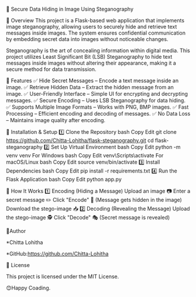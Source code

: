 🔐 Secure Data Hiding in Image Using Steganography

📌 Overview
This project is a Flask-based web application that implements image steganography, allowing users to securely hide and retrieve text messages inside images. The system ensures confidential communication by embedding secret data into images without noticeable changes.

Steganography is the art of concealing information within digital media. This project utilizes Least Significant Bit (LSB) Steganography to hide text messages inside images without altering their appearance, making it a secure method for data transmission.

🚀 Features
✅ Hide Secret Messages – Encode a text message inside an image.
✅ Retrieve Hidden Data – Extract the hidden message from an image.
✅ User-Friendly Interface – Simple UI for encrypting and decrypting messages.
✅ Secure Encoding – Uses LSB Steganography for data hiding.
✅ Supports Multiple Image Formats – Works with PNG, BMP images.
✅ Fast Processing – Efficient encoding and decoding of messages.
✅ No Data Loss – Maintains image quality after encoding.

🔧 Installation & Setup
1️⃣ Clone the Repository
bash
Copy
Edit
git clone https://github.com/Chitta-Lohitha/flask-steganography.git
cd flask-steganography
2️⃣ Set Up Virtual Environment
bash
Copy
Edit
python -m venv venv
For Windows
bash
Copy
Edit
venv\Scripts\activate
For macOS/Linux
bash
Copy
Edit
source venv/bin/activate
3️⃣ Install Dependencies
bash
Copy
Edit
pip install -r requirements.txt
4️⃣ Run the Flask Application
bash
Copy
Edit
python app.py

📸 How It Works
1️⃣ Encoding (Hiding a Message)
Upload an image 📷
Enter a secret message ✏️
Click "Encode" 🔐 (Message gets hidden in the image)
Download the stego-image 📥
2️⃣ Decoding (Revealing the Message)
Upload the stego-image 🕵️
Click "Decode" 🎭 (Secret message is revealed)

👤Author

*Chitta Lohitha

*GitHub:https://github.com/Chitta-Lohitha

📜 License

This project is licensed under the MIT License.

😊Happy Coading.
